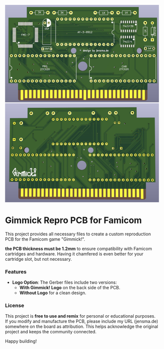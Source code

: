 ![Front of PCB](front.jpg)
![Back of PCB](back.jpg)

# Gimmick Repro PCB for Famicom

This project provides all necessary files to create a custom reproduction PCB for the Famicom game "Gimmick!".

**the PCB thickness must be 1.2mm** to ensure compatibility with Famicom cartridges and hardware. Having it chamfered is even better for your cartridge slot, but not necessary.

### Features
- **Logo Option**: The Gerber files include two versions:
  - **With Gimmick! Logo** on the back side of the PCB.
  - **Without Logo** for a clean design.

### License

This project is **free to use and remix** for personal or educational purposes. If you modify and manufacture the PCB, please include my URL (jensma.de) somewhere on the board as attribution. This helps acknowledge the original project and keeps the community connected.

Happy building!
